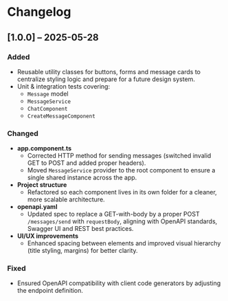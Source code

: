 # Changelog

## [1.0.0] – 2025-05-28

### Added
- Reusable utility classes for buttons, forms and message cards to centralize styling logic and prepare for a future design system.
- Unit & integration tests covering:
  - `Message` model
  - `MessageService`
  - `ChatComponent`
  - `CreateMessageComponent`

### Changed
- **app.component.ts**  
  - Corrected HTTP method for sending messages (switched invalid GET to POST and added proper headers).
  - Moved `MessageService` provider to the root component to ensure a single shared instance across the app.
- **Project structure**  
  - Refactored so each component lives in its own folder for a cleaner, more scalable architecture.
- **openapi.yaml**  
  - Updated spec to replace a GET-with-body by a proper POST `/messages/send` with `requestBody`, aligning with OpenAPI standards, Swagger UI and REST best practices.
- **UI/UX improvements**  
  - Enhanced spacing between elements and improved visual hierarchy (title styling, margins) for better clarity.

### Fixed
- Ensured OpenAPI compatibility with client code generators by adjusting the endpoint definition.
